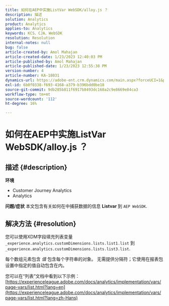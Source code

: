 ```yaml
---
title: 如何在AEP中实施ListVar WebSDK/alloy.js ？
description: 描述
solution: Analytics
product: Analytics
applies-to: Analytics
keywords: KCS、CJA、WebSDK
resolution: Resolution
internal-notes: null
bug: false
article-created-by: Amol Mahajan
article-created-date: 1/23/2023 12:40:03 PM
article-published-by: Amol Mahajan
article-published-date: 1/23/2023 12:55:38 PM
version-number: 4
article-number: KA-18031
dynamics-url: https://adobe-ent.crm.dynamics.com/main.aspx?forceUCI=1&pagetype=entityrecord&etn=knowledgearticle&id=ea81f808-1b9b-ed11-aad1-6045bd006239
exl-id: 6b0f0338-f693-4168-a379-b396bdd0be18
source-git-commit: 9db285b811f6917b8493dc168a2c9e8669e84ca3
workflow-type: tm+mt
source-wordcount: '112'
ht-degree: 16%

---
```


# 如何在AEP中实施ListVar WebSDK/alloy.js ？

## 描述 {#description}

<b>环境</b>
- Customer Journey Analytics
- Analytics



<b>问题/症状</b>
本文包含有关如何在中捕获数据的信息 <b>Listvar </b>到 `AEP WebSDK`.


## 解决方法 {#resolution}

您可以使用XDM字段填充列表变量<br>
`_experience.analytics.customDimensions.lists.list1.list` 到 `_experience.analytics.customDimensions.lists.list3.list`.

每个数组元素包含 *值* 包含每个字符串的对象。 无需提供分隔符；它使用在报表包设置中指定的值自动包含在内。

您可以在“列表”文档中看到以下示例： [https://experienceleague.adobe.com/docs/analytics/implementation/vars/page-vars/list.html?lang=en](https://experienceleague.adobe.com/docs/analytics/implementation/vars/page-vars/list.html?lang=zh-Hans)
